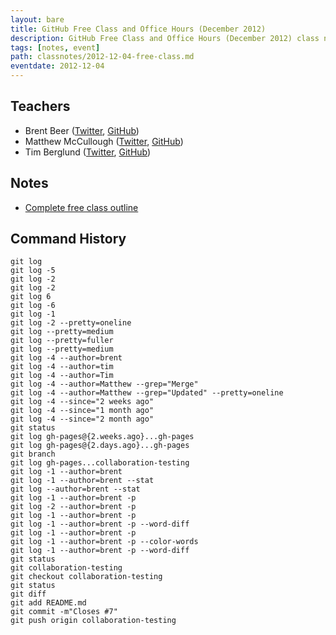 ```yaml
---
layout: bare
title: GitHub Free Class and Office Hours (December 2012)
description: GitHub Free Class and Office Hours (December 2012) class notes
tags: [notes, event]
path: classnotes/2012-12-04-free-class.md
eventdate: 2012-12-04
---
```


## Teachers

* Brent Beer ([Twitter](http://twitter.com/brntbeer), [GitHub](https://github.com/brntbeer))
* Matthew McCullough ([Twitter](http://twitter.com/matthewmccull), [GitHub](https://github.com/matthewmccullough))
* Tim Berglund ([Twitter](http://twitter.com/tlberglund), [GitHub](https://github.com/tlberglund))

## Notes

* [Complete free class outline](https://github.com/brntbeer/Lesson-Plans/blob/master/git-and-github/history-and-collaboration.md)

## Command History

    git log
    git log -5
    git log -2
    git log -2
    git log 6
    git log -6
    git log -1
    git log -2 --pretty=oneline
    git log --pretty=medium
    git log --pretty=fuller
    git log --pretty=medium
    git log -4 --author=brent
    git log -4 --author=tim
    git log -4 --author=Tim
    git log -4 --author=Matthew --grep="Merge"
    git log -4 --author=Matthew --grep="Updated" --pretty=oneline
    git log -4 --since="2 weeks ago"
    git log -4 --since="1 month ago"
    git log -4 --since="2 month ago"
    git status
    git log gh-pages@{2.weeks.ago}...gh-pages
    git log gh-pages@{2.days.ago}...gh-pages
    git branch
    git log gh-pages...collaboration-testing
    git log -1 --author=brent
    git log -1 --author=brent --stat
    git log --author=brent --stat
    git log -1 --author=brent -p
    git log -2 --author=brent -p
    git log -1 --author=brent -p
    git log -1 --author=brent -p --word-diff
    git log -1 --author=brent -p
    git log -1 --author=brent -p --color-words
    git log -1 --author=brent -p --word-diff
    git status
    git collaboration-testing
    git checkout collaboration-testing
    git status
    git diff
    git add README.md 
    git commit -m"Closes #7"
    git push origin collaboration-testing
